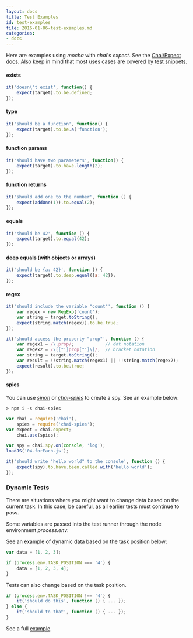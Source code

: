 ```yaml
---
layout: docs
title: Test Examples
id: test-examples
file: 2016-01-06-test-examples.md
categories:
- docs
---
```


Here are examples using *mocha* with *chai*'s *expect*. See the [Chai/Expect docs](http://chaijs.com/api/bdd/). Also keep in mind that most uses cases are covered by [test snippets](#test-snippets).

#### exists

```js
it('doesn\'t exist', function() {
    expect(target).to.be.defined;
});
```

#### type

```js
it('should be a function', function() {
    expect(target).to.be.a('function');
});
```

#### function params

```js
it('should have two parameters', function() {
    expect(target).to.have.length(2);
});
```

#### function returns

```js
it('should add one to the number', function () {
    expect(addOne(1)).to.equal(2);
});
```

#### equals

```js
it('should be 42', function () {
    expect(target).to.equal(42);
});
```

#### deep equals (with objects or arrays)

```js
it('should be {a: 42}', function () {
    expect(target).to.deep.equal({a: 42});
});
```

#### regex

```js
it('should include the variable "count"', function () {
    var regex = new RegExp('count');
    var string = target.toString();
    expect(string.match(regex)).to.be.true;
});
```

```js
it('should access the property "prop"', function () {
    var regex1 = /\.prop/;            // dot notation
    var regex2 = /\[["']prop["']\]/;  // bracket notation
    var string = target.toString();
    var result = !!string.match(regex1) || !!string.match(regex2);
    expect(result).to.be.true;
});
```

#### spies

You can use [*sinon*](http://sinonjs.org/docs/) or [*chai-spies*](https://github.com/chaijs/chai-spies) to create a spy. See an example below:

`> npm i -s chai-spies`

```js
var chai = require('chai'),
    spies = require('chai-spies');
var expect = chai.expect;
    chai.use(spies);

var spy = chai.spy.on(console, 'log');
loadJS('04-forEach.js');

it('should write "hello world" to the console', function () {
    expect(spy).to.have.been.called.with('hello world');
});
```

### Dynamic Tests

There are situations where you might want to change data based on the current task. In this case, be careful, as all earlier tests must continue to pass.

Some variables are passed into the test runner through the node environment *process.env*.

See an example of dynamic data based on the task position below:

```js
var data = [1, 2, 3];

if (process.env.TASK_POSITION === '4') {
    data = [1, 2, 3, 4];
}
```

Tests can also change based on the task position.

```js
if (process.env.TASK_POSITION !== '4') {
    it('should do this', function () { ... });
} else {
    it('should to that', function () { ... });
}
```

See a full [example](https://github.com/coderoad/coderoad-functional-school/blob/master/tutorial/1/04/01-forEach.spec.js).
